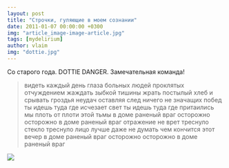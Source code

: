 ```yaml
---
layout: post
title: "Строчки, гуляющие в моем сознании"
date: 2011-01-07 00:00:00 +0300
img: "article_image-image-article.jpg"
tags: [mydelirium]
author: vlaim
img: "dottie.jpg"
---
```


Со старого года. DOTTIE DANGER. Замечательная команда!

> видеть каждый день глаза больных людей проклятых отчуждением жаждать зыбкой тишины жрать постылый хлеб и срывать гроздья неудач оставляя след ничего не значащих побед ты идешь туда где исчезает свет ты идешь туда где притаились мы плоть от плоти этой тьмы в доме раненый враг осторожно осторожно в доме раненый враг отражение не врет треснуло стекло треснуло лицо лучше даже не думать чем кончится этот вечер в доме раненый враг осторожно осторожно в доме раненый враг

![](/blog/assets/img/article_image-image-article.jpg)